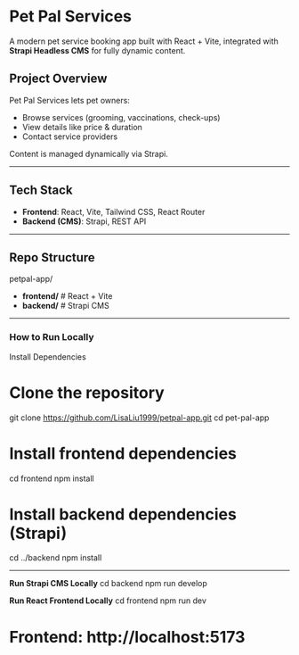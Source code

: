 # Pet Pal Services

A modern pet service booking app built with React + Vite, integrated with **Strapi Headless CMS** for fully dynamic content.


## Project Overview

Pet Pal Services lets pet owners:
- Browse services (grooming, vaccinations, check-ups)
- View details like price & duration
- Contact service providers

Content is managed dynamically via Strapi.

----

## Tech Stack

- **Frontend**: React, Vite, Tailwind CSS, React Router
- **Backend (CMS)**: Strapi, REST API

---

## Repo Structure

petpal-app/
- **frontend/**   # React + Vite
- **backend/**    # Strapi CMS

---

### How to Run Locally
Install Dependencies

# Clone the repository
git clone https://github.com/LisaLiu1999/petpal-app.git
cd pet-pal-app

# Install frontend dependencies
cd frontend
npm install

# Install backend dependencies (Strapi)
cd ../backend
npm install

---

**Run Strapi CMS Locally**
cd backend
npm run develop

**Run React Frontend Locally**
cd frontend
npm run dev
# Frontend: http://localhost:5173




